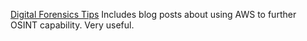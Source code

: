 
[Digital Forensics Tips](https://digitalforensicstips.com/)
Includes blog posts about using AWS to further OSINT capability. Very useful.
